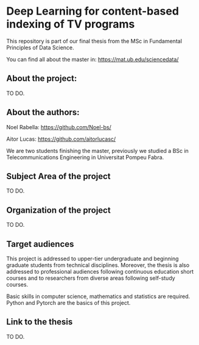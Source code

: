 # Deep Learning for content-based indexing of TV programs

This repository is part of our final thesis from the MSc in Fundamental Principles of Data Science.

You can find all about the master in: https://mat.ub.edu/sciencedata/

## About the project: 
TO DO.

## About the authors:
Noel Rabella: https://github.com/Noel-bs/

Aitor Lucas: https://github.com/aitorlucasc/

We are two students finishing the master, previously we studied a BSc in Telecommunications Engineering in Universitat Pompeu Fabra.

## Subject Area of the project
TO DO.

## Organization of the project
TO DO.

## Target audiences
This project is addressed to upper-tier undergraduate and beginning graduate students from technical disciplines. Moreover, the thesis is also addressed to professional audiences following continuous education short courses and to researchers from diverse areas following self-study courses.

Basic skills in computer science, mathematics and statistics are required. Python and Pytorch are the basics of this project.

## Link to the thesis
TO DO.
